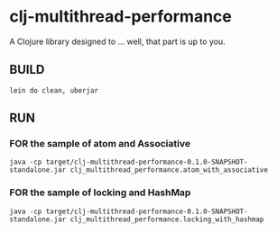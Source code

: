 # clj-multithread-performance

A Clojure library designed to ... well, that part is up to you.

## BUILD

```
lein do clean, uberjar
```

## RUN

### FOR the sample of atom and Associative

```
java -cp target/clj-multithread-performance-0.1.0-SNAPSHOT-standalone.jar clj_multithread_performance.atom_with_associative
```

### FOR the sample of locking and HashMap

```
java -cp target/clj-multithread-performance-0.1.0-SNAPSHOT-standalone.jar clj_multithread_performance.locking_with_hashmap
```
